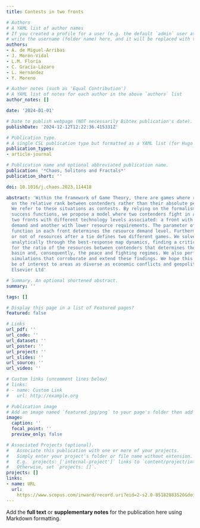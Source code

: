 ```yaml
---
title: Contests in two fronts

# Authors
# A YAML list of author names
# If you created a profile for a user (e.g. the default `admin` user at `content/authors/admin/`), 
# write the username (folder name) here, and it will be replaced with their full name and linked to their profile.
authors:
- A. de Miguel-Arribas
- J. Morón-Vidal
- L.M. Floría
- C. Gracia-Lázaro
- L. Hernández
- Y. Moreno

# Author notes (such as 'Equal Contribution')
# A YAML list of notes for each author in the above `authors` list
author_notes: []

date: '2024-01-01'

# Date to publish webpage (NOT necessarily Bibtex publication's date).
publishDate: '2024-12-12T12:22:36.415331Z'

# Publication type.
# A single CSL publication type but formatted as a YAML list (for Hugo requirements).
publication_types:
- article-journal

# Publication name and optional abbreviated publication name.
publication: '*Chaos, Solitons and Fractals*'
publication_short: ''

doi: 10.1016/j.chaos.2023.114418

abstract: 'Within the framework of Game Theory, there are games where rewards depend
  on the relative rank between contenders rather than their absolute performance.
  We refer to these situations as contests. By relying on the formalism of Tullock
  success functions, we propose a model where two contenders fight in a contest on
  two fronts with different technology levels associated: a front with large resource
  demand and another with lower resource requirements. The parameter of the success
  function in each front determines the resource demand level. Furthermore, the redistribution
  or not of resources after a tie defines two different games. We solve the model
  analytically through the best-response map dynamics, finding a critical threshold
  for the ratio of the resources between contenders that determines the Nash Equilibrium
  basin and, consequently, the peace and fighting regimes. We also perform numerical
  simulations that corroborate and extend these findings. We hope this study will
  be of interest to areas as diverse as economic conflicts and geopolitics. © 2024
  Elsevier Ltd'

# Summary. An optional shortened abstract.
summary: ''

tags: []

# Display this page in a list of Featured pages?
featured: false

# Links
url_pdf: ''
url_code: ''
url_dataset: ''
url_poster: ''
url_project: ''
url_slides: ''
url_source: ''
url_video: ''

# Custom links (uncomment lines below)
# links:
# - name: Custom Link
#   url: http://example.org

# Publication image
# Add an image named `featured.jpg/png` to your page's folder then add a caption below.
image:
  caption: ''
  focal_point: ''
  preview_only: false

# Associated Projects (optional).
#   Associate this publication with one or more of your projects.
#   Simply enter your project's folder or file name without extension.
#   E.g. `projects: ['internal-project']` links to `content/project/internal-project/index.md`.
#   Otherwise, set `projects: []`.
projects: []
links:
- name: URL
  url: 
    https://www.scopus.com/inward/record.uri?eid=2-s2.0-85182883520&doi=10.1016%2fj.chaos.2023.114418&partnerID=40&md5=e22abe0d99fd0aaeb478fb4fb6b51224
---
```


Add the **full text** or **supplementary notes** for the publication here using Markdown formatting.
